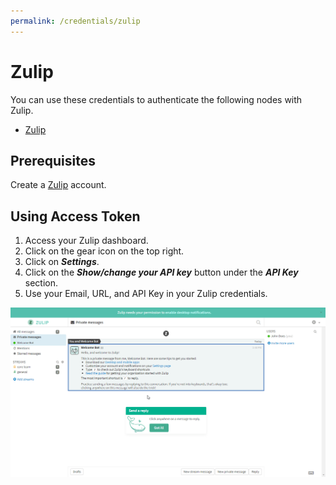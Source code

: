 ```yaml
---
permalink: /credentials/zulip
---
```


# Zulip

You can use these credentials to authenticate the following nodes with Zulip.
- [Zulip](../../nodes-library/nodes/Zulip/README.md)

## Prerequisites

Create a [Zulip](https://zulip.com/) account.

## Using Access Token

1. Access your Zulip dashboard.
2. Click on the gear icon on the top right.
3. Click on ***Settings***.
4. Click on the ***Show/change your API key*** button under the ***API Key*** section.
5. Use your Email, URL, and API Key in your Zulip credentials.

![Getting Zulip credentials](./using-access-token.gif)
